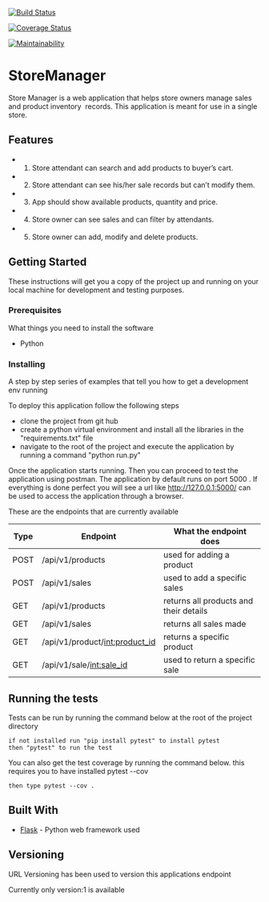 [![Build Status](https://travis-ci.com/NabunyaLilian/StoreManager.svg?branch=get_all_sales_ft)](https://travis-ci.com/NabunyaLilian/StoreManager)

[![Coverage Status](https://coveralls.io/repos/github/NabunyaLilian/StoreManager/badge.svg?branch=get_all_sales_ft)](https://coveralls.io/github/NabunyaLilian/StoreManager?branch=get_all_sales_ft)

[![Maintainability](https://api.codeclimate.com/v1/badges/79a07349aa2d77166540/maintainability)](https://codeclimate.com/github/NabunyaLilian/StoreManager/maintainability)

# StoreManager

Store Manager is a web application that helps store owners manage sales and product inventory  records. This application is meant for use in a single store. 

	
## Features 
- 1. Store attendant can search and add products to buyer’s cart. 
- 2. Store attendant can see his/her sale records but can’t modify them. 
- 3. App should show available products, quantity and price. 
- 4. Store owner can see sales and can ﬁlter by attendants. 
- 5. Store owner can add, modify and delete products. 




## Getting Started

These instructions will get you a copy of the project up and running on your local machine for development and testing purposes. 


### Prerequisites

What things you need to install the software

* Python 

### Installing

A step by step series of examples that tell you how to get a development env running

To deploy this application follow the following steps
* clone the project from git hub
* create a python virtual environment and install all the libraries in the "requirements.txt" file 
* navigate to the root of the project and execute the application by running a command "python run.py"

Once the application starts running. Then you can proceed to test the application using postman. The application by default runs on port 5000
. If everything is done perfect you will see a url like http://127.0.0.1:5000/ can be used to access the application through a browser.

These are the endpoints that are currently available


|__Type__| __Endpoint__ | __What the endpoint does__ | 
|------|-------------|------------|
|POST|  /api/v1/products       | used for adding a product    |
|POST| /api/v1/sales       | used to add a specific sales| 
|GET|  /api/v1/products      | returns all products and their details    |
|GET|  /api/v1/sales       | returns all sales made   |
|GET|  /api/v1/product/<int:product_id>     | returns a specific product     |
|GET|  /api/v1/sale/<int:sale_id>   | used to return a specific sale   |




## Running the tests

Tests can be run by running the command below at the root of the project directory
```
if not installed run "pip install pytest" to install pytest
then "pytest" to run the test
```


You can also get the test coverage by running the command below. this requires you to have installed pytest --cov

```
then type pytest --cov .
```

## Built With

* [Flask](http://flask.pocoo.org/docs/1.0/) - Python web framework used


## Versioning

URL Versioning has been used to version this applications endpoint 

Currently only version:1 is available 
